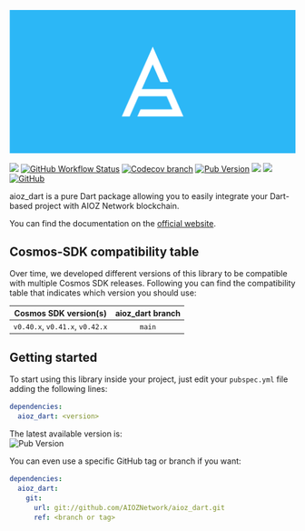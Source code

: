 ![](.img/cover.png)

[![](https://img.shields.io/badge/docs-online-brightgreen)](https://aioznetwork.github.io/aioz_dart/)
[![GitHub Workflow Status](https://img.shields.io/github/workflow/status/AIOZNetwork/aioz_dart/Test)](https://github.com/AIOZNetwork/aioz_dart/actions)
[![Codecov branch](https://img.shields.io/codecov/c/github/AIOZNetwork/aioz_dart/main)](https://codecov.io/gh/AIOZNetwork/aioz_dart/branch/main)
[![Pub Version](https://img.shields.io/pub/v/aioz_dart)](https://pub.dev/packages/aioz_dart)
[![](https://img.shields.io/badge/cosmos-stargate-blueviolet)](https://github.com/cosmos/cosmos-sdk/releases)
[![](https://img.shields.io/badge/compatible-flutter-blue)](https://flutter.dev)
[![GitHub](https://img.shields.io/github/license/AIOZNetwork/aioz_dart)](https://github.com/AIOZNetwork/aioz_dart/blob/main/LICENSE)

aioz_dart is a pure Dart package allowing you to easily integrate your Dart-based project with AIOZ Network blockchain.  

You can find the documentation on the [official website](https://aioznetwork.github.io/aioz_dart/). 

## Cosmos-SDK compatibility table
Over time, we developed different versions of this library to be compatible with multiple Cosmos SDK releases. Following you can find the compatibility table that indicates which version you should use: 

| Cosmos SDK version(s) | aioz_dart branch | 
| :-------------------: | :--------------: |
| `v0.40.x`, `v0.41.x`, `v0.42.x` | `main` |

## Getting started
To start using this library inside your project, just edit your `pubspec.yml` file adding the following lines: 

```yaml
dependencies:
  aioz_dart: <version>
```

The latest available version is:  
![Pub Version](https://img.shields.io/pub/v/aioz_dart)

You can even use a specific GitHub tag or branch if you want: 

```yaml
dependencies:
  aioz_dart:
    git:
      url: git://github.com/AIOZNetwork/aioz_dart.git
      ref: <branch or tag>
```

